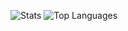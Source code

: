 ![Stats](https://github-readme-stats.vercel.app/api?username=TolleyLikesRice&count_private=true&hide_border=true&show_icons=true&include_all_commits=true&bg_color=1b1b1b&title_color=ffffff&text_color=FFFFFF&icon_color=FFFFFF)
![Top Languages](https://github-readme-stats.vercel.app/api/top-langs/?username=TolleyLikesRice&layout=compact&show_icons=true&hide_border=true&bg_color=1b1b1b&title_color=ffffff&text_color=FFFFFF&icon_color=FFFFFF)
